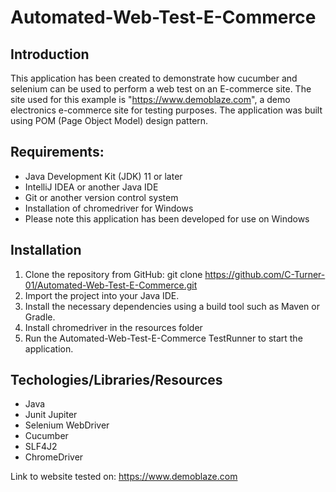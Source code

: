 # Automated-Web-Test-E-Commerce

## Introduction
This application has been created to demonstrate how cucumber and selenium can be used to perform a web test on an E-commerce site. The site used for this example is "https://www.demoblaze.com", a demo electronics e-commerce site for testing purposes. The application was built using POM (Page Object Model) design pattern.

## **Requirements:**

- Java Development Kit (JDK) 11 or later
- IntelliJ IDEA or another Java IDE
- Git or another version control system
- Installation of chromedriver for Windows
- Please note this application has been developed for use on Windows

## Installation

1. Clone the repository from GitHub:
   git clone https://github.com/C-Turner-01/Automated-Web-Test-E-Commerce.git
2. Import the project into your Java IDE.
3. Install the necessary dependencies using a build tool such as Maven or Gradle.
4. Install chromedriver in the resources folder
5. Run the Automated-Web-Test-E-Commerce TestRunner to start the application.

## Techologies/Libraries/Resources

- Java
- Junit Jupiter
- Selenium WebDriver
- Cucumber
- SLF4J2
- ChromeDriver

Link to website tested on: https://www.demoblaze.com 

